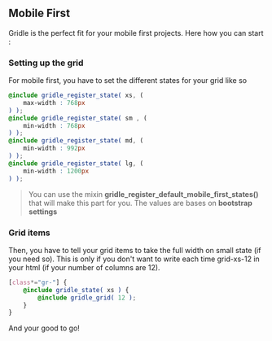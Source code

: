 ## Mobile First

Gridle is the perfect fit for your mobile first projects. Here how you can start :


### Setting up the grid

For mobile first, you have to set the different states for your grid like so

```scss
@include gridle_register_state( xs, (
	max-width : 768px
) );
@include gridle_register_state( sm , (
	min-width : 768px
) );
@include gridle_register_state( md, (
	min-width : 992px
) );
@include gridle_register_state( lg, (
	min-width : 1200px
) );
```

> You can use the mixin **gridle_register_default_mobile_first_states()** that will make this part for you. The values are bases on **bootstrap settings**


### Grid items

Then, you have to tell your grid items to take the full width on small state (if you need so).
This is only if you don't want to write each time grid-xs-12 in your html (if your number of columns are 12).

```scss
[class*="gr-"] {
	@include gridle_state( xs ) {
		@include gridle_grid( 12 );
	}
}
```

And your good to go!